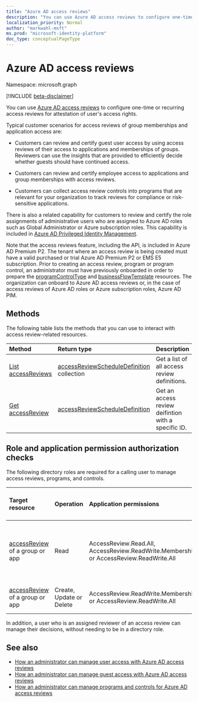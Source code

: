 ```yaml
---
title: "Azure AD access reviews"
description: "You can use Azure AD access reviews to configure one-time or recurring access reviews for attestation of user's access rights."
localization_priority: Normal
author: "markwahl-msft"
ms.prod: "microsoft-identity-platform"
doc_type: conceptualPageType
---
```


# Azure AD access reviews

Namespace: microsoft.graph

[!INCLUDE [beta-disclaimer](../../includes/beta-disclaimer.md)]

You can use [Azure AD access reviews](/azure/active-directory/active-directory-azure-ad-controls-access-reviews-overview) to configure one-time or recurring access reviews for attestation of user's access rights.

Typical customer scenarios for access reviews of group memberships and application access are:

- Customers can review and certify guest user access by using access reviews of their access to applications and memberships of groups. Reviewers can use the insights that are provided to efficiently decide whether guests should have continued access.

- Customers can review and certify employee access to applications and group memberships with access reviews.

- Customers can collect access review controls into programs that are relevant for your organization to track reviews for compliance or risk-sensitive applications.

There is also a related capability for customers to review and certify the role assignments of administrative users who are assigned to Azure AD roles such as Global Administrator or Azure subscription roles.  This capability is included in [Azure AD Privileged Identity Management](privilegedidentitymanagement-root.md).

Note that the access reviews feature, including the API, is included in Azure AD Premium P2.  The tenant where an access review is being created must have a valid purchased or trial Azure AD Premium P2 or EMS E5 subscription.
Prior to creating an access review, program or program control, an administrator must have previously onboarded in order to prepare the [programControlType](programcontroltype.md) and [businessFlowTemplate](businessflowtemplate.md) resources. The organization can onboard to Azure AD access reviews or, in the case of access reviews of Azure AD roles or Azure subscription roles, Azure AD PIM.


## Methods

The following table lists the methods that you can use to interact with access review-related resources.

| Method		   | Return type	|Description|
|:---------------|:--------|:----------|
|[List accessReviews](../api/accessreview-list-v2.md) |	[accessReviewScheduleDefinition](accessreview.md) collection |	Get a list of all access review definitions. |
|[Get accessReview](../api/accessreview-get-v2.md) |	[accessReviewScheduleDefinition](accessreview.md) |	Get an access review deifintion with a specific ID. |

<!--|[Create accessReview](../api/accessreview-create.md) |	[accessReview](accessreview.md) |	Create a new accessReview. |
|[Delete accessReview](../api/accessreview-delete.md) |	None.	| Delete an accessReview. |
|[Update accessReview](../api/accessreview-update.md) |	[accessReview](accessreview.md)	| Update an accessReview. |
|[List accessReviews](../api/accessreview-list.md) |	[accessReview](accessreview.md) collection |	List accessReviews for a businessFlowTemplate. |
|[List accessReview reviewers](../api/accessreview-listreviewers.md) |		[userIdentity](useridentity.md) collection|	Get the reviewers of an accessReview. |
|[Add accessReview reviewer](../api/accessreview-addreviewer.md) |		None.	|	Add a reviewer to an accessReview. |
|[Remove accessReview reviewer](../api/accessreview-removereviewer.md) | None.	|	Remove a reviewer from an accessReview. |
|[List accessReview decisions](../api/accessreview-listdecisions.md) |		[accessReviewDecision](accessreviewdecision.md) collection|	Get the decisions of an accessReview.|
|[List my accessReview decisions](../api/accessreview-listmydecisions.md) |		[accessReviewDecision](accessreviewdecision.md) collection|	As a reviewer, get my decisions of an accessReview.|
|[Send accessReview reminder](../api/accessreview-sendreminder.md) |		None.	|	Send a reminder to the reviewers of an accessReview. |
|[Stop accessReview](../api/accessreview-stop.md) |		None.	|	Stop an accessReview. |
|[Reset accessReview decisions](../api/accessreview-reset.md) |		None.	|	Reset the decisions in an in-progress accessReview.|
|[Apply accessReview decisions](../api/accessreview-apply.md) |		None.	|	Apply the decisions from a completed accessReview.|
|[List businessFlowTemplates](../api/businessflowtemplate-list.md) | [businessFlowTemplate](businessflowtemplate.md) collection| Get the business flow templates appropriate to access reviews.|
|[Create program](../api/program-create.md) |	[program](program.md)	|	Create a new program.|
|[Delete program](../api/program-delete.md) |	None.	|	Delete a program.|
|[List programs](../api/program-list.md) |	[program](program.md) collection|	Get a collection of all the programs.|
|[List programControls of a program](../api/program-listcontrols.md) |		[programControl](programcontrol.md) collection|	Get a collection of the controls of a program.|
|[Update program](../api/program-update.md) |	[program](program.md)|	Update a program.|
|[Create programControl](../api/programcontrol-create.md) |		[programControl](programcontrol.md)	|	Add a programControl to a program.|
|[Delete programControl](../api/programcontrol-delete.md) |		None.	|	Remove a programControl from a program.|
|[List programControls](../api/programcontrol-list.md) | [programControl](programcontrol.md) collection| List controls across all programs in the tenant.|
|[List programControlTypes](../api/programcontroltype-list.md) | [programControlType](programcontroltype.md) collection| List program control types. |
-->
## Role and application permission authorization checks

The following directory roles are required for a calling user to manage access reviews, programs, and controls.

| Target resource | Operation | Application permissions | Required directory role of the calling user |
|:----------------|:------------------|:------------|:--------------------------------------------|
|[accessReview](accessreview.md) of a group or app | Read | AccessReview.Read.All, AccessReview.ReadWrite.Membership or AccessReview.ReadWrite.All | Global Administrator, Security Administrator, Security Reader or User Administrator |
|[accessReview](accessreview.md) of a group or app | Create, Update or Delete | AccessReview.ReadWrite.Membership or AccessReview.ReadWrite.All | Global Administrator or User Administrator |

In addition, a user who is an assigned reviewer of an access review can manage their decisions, without needing to be in a directory role.

## See also

- [How an administrator can manage user access with Azure AD access reviews](/azure/active-directory/active-directory-azure-ad-controls-manage-user-access-with-access-reviews)
- [How an administrator can manage guest access with Azure AD access reviews](/azure/active-directory/active-directory-azure-ad-controls-manage-guest-access-with-access-reviews)
- [How an administrator can manage programs and controls for Azure AD access reviews](/azure/active-directory/active-directory-azure-ad-controls-manage-programs-controls)


<!--
{
  "type": "#page.annotation",
  "description": "Service root",
  "keywords": "",
  "section": "documentation",
  "tocPath": "",
  "suppressions": []
}
-->
